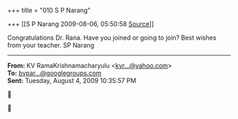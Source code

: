 +++
title = "010 S P Narang"

+++
[[S P Narang	2009-08-06, 05:50:58 [Source](https://groups.google.com/g/bvparishat/c/LZDOVbNhc_A)]]



Congratulations Dr. Rana. Have you joined or going to join? Best wishes from your teacher. SP Narang  

  

------------------------------------------------------------------------

**From:** KV RamaKrishnamacharyulu \<[kvr...@yahoo.com]()\>  
**To:** [bvpar...@googlegroups.com]()  
**Sent:** Tuesday, August 4, 2009 10:35:57 PM





